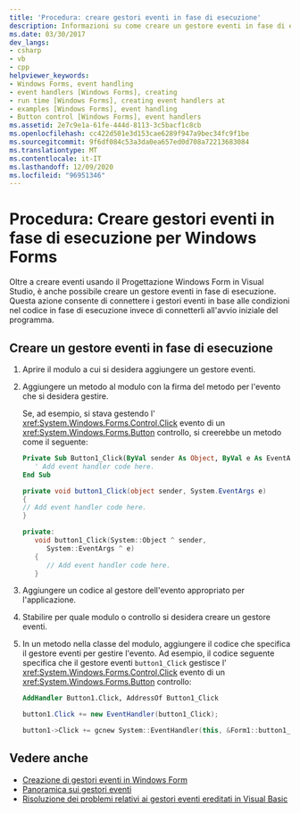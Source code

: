 ```yaml
---
title: 'Procedura: creare gestori eventi in fase di esecuzione'
description: Informazioni su come creare un gestore eventi in fase di esecuzione con il Progettazione Windows Form in Visual Studio. Questa azione consente di connettere i gestori eventi in fase di esecuzione.
ms.date: 03/30/2017
dev_langs:
- csharp
- vb
- cpp
helpviewer_keywords:
- Windows Forms, event handling
- event handlers [Windows Forms], creating
- run time [Windows Forms], creating event handlers at
- examples [Windows Forms], event handling
- Button control [Windows Forms], event handlers
ms.assetid: 2e7c9e1a-61fe-444d-8113-3c5bacf1c8cb
ms.openlocfilehash: cc422d501e3d153cae6289f947a9bec34fc9f1be
ms.sourcegitcommit: 9f6df084c53a3da0ea657ed0d708a72213683084
ms.translationtype: MT
ms.contentlocale: it-IT
ms.lasthandoff: 12/09/2020
ms.locfileid: "96951346"
---
```

# <a name="how-to-create-event-handlers-at-run-time-for-windows-forms"></a>Procedura: Creare gestori eventi in fase di esecuzione per Windows Forms

Oltre a creare eventi usando il Progettazione Windows Form in Visual Studio, è anche possibile creare un gestore eventi in fase di esecuzione. Questa azione consente di connettere i gestori eventi in base alle condizioni nel codice in fase di esecuzione invece di connetterli all'avvio iniziale del programma.

## <a name="create-an-event-handler-at-run-time"></a>Creare un gestore eventi in fase di esecuzione

1. Aprire il modulo a cui si desidera aggiungere un gestore eventi.

2. Aggiungere un metodo al modulo con la firma del metodo per l'evento che si desidera gestire.

     Se, ad esempio, si stava gestendo l' <xref:System.Windows.Forms.Control.Click> evento di un <xref:System.Windows.Forms.Button> controllo, si creerebbe un metodo come il seguente:

    ```vb
    Private Sub Button1_Click(ByVal sender As Object, ByVal e As EventArgs)
       ' Add event handler code here.
    End Sub
    ```

    ```csharp
    private void button1_Click(object sender, System.EventArgs e)
    {
    // Add event handler code here.
    }
    ```

    ```cpp
    private:
       void button1_Click(System::Object ^ sender,
          System::EventArgs ^ e)
       {
          // Add event handler code here.
       }
    ```

3. Aggiungere un codice al gestore dell'evento appropriato per l'applicazione.

4. Stabilire per quale modulo o controllo si desidera creare un gestore eventi.

5. In un metodo nella classe del modulo, aggiungere il codice che specifica il gestore eventi per gestire l'evento. Ad esempio, il codice seguente specifica che il gestore eventi `button1_Click` gestisce l' <xref:System.Windows.Forms.Control.Click> evento di un <xref:System.Windows.Forms.Button> controllo:

    ```vb
    AddHandler Button1.Click, AddressOf Button1_Click
    ```

    ```csharp
    button1.Click += new EventHandler(button1_Click);
    ```

    ```cpp
    button1->Click += gcnew System::EventHandler(this, &Form1::button1_Click);
    ```

## <a name="see-also"></a>Vedere anche

- [Creazione di gestori eventi in Windows Form](creating-event-handlers-in-windows-forms.md)
- [Panoramica sui gestori eventi](event-handlers-overview-windows-forms.md)
- [Risoluzione dei problemi relativi ai gestori eventi ereditati in Visual Basic](/dotnet/visual-basic/programming-guide/language-features/events/troubleshooting-inherited-event-handlers)

